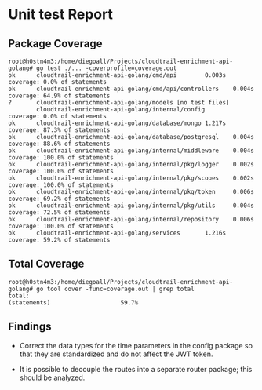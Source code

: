 # Unit test Report


## Package Coverage

    root@h0stn4m3:/home/diegoall/Projects/cloudtrail-enrichment-api-golang# go test ./... -coverprofile=coverage.out
    ok      cloudtrail-enrichment-api-golang/cmd/api        0.003s  coverage: 0.0% of statements
    ok      cloudtrail-enrichment-api-golang/cmd/api/controllers    0.004s  coverage: 64.9% of statements
    ?       cloudtrail-enrichment-api-golang/models [no test files]
            cloudtrail-enrichment-api-golang/internal/config                coverage: 0.0% of statements
    ok      cloudtrail-enrichment-api-golang/database/mongo 1.217s  coverage: 87.3% of statements
    ok      cloudtrail-enrichment-api-golang/database/postgresql    0.004s  coverage: 88.6% of statements
    ok      cloudtrail-enrichment-api-golang/internal/middleware    0.004s  coverage: 100.0% of statements
    ok      cloudtrail-enrichment-api-golang/internal/pkg/logger    0.002s  coverage: 100.0% of statements
    ok      cloudtrail-enrichment-api-golang/internal/pkg/scopes    0.002s  coverage: 100.0% of statements
    ok      cloudtrail-enrichment-api-golang/internal/pkg/token     0.006s  coverage: 69.2% of statements
    ok      cloudtrail-enrichment-api-golang/internal/pkg/utils     0.004s  coverage: 72.5% of statements
    ok      cloudtrail-enrichment-api-golang/internal/repository    0.006s  coverage: 100.0% of statements
    ok      cloudtrail-enrichment-api-golang/services       1.216s  coverage: 59.2% of statements


##  Total Coverage  

    root@h0stn4m3:/home/diegoall/Projects/cloudtrail-enrichment-api-golang# go tool cover -func=coverage.out | grep total
    total:                                                                                  (statements)                    59.7%


## Findings

- Correct the data types for the time parameters in the config package so that they are standardized and do not affect the JWT token.

- It is possible to decouple the routes into a separate router package; this should be analyzed.